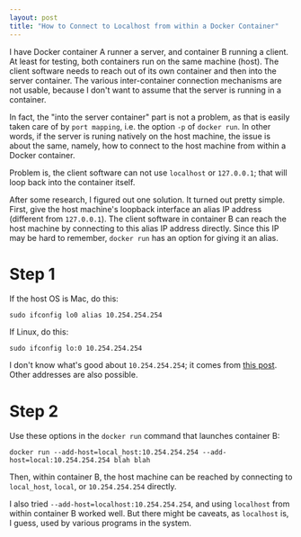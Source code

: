 ```yaml
---
layout: post
title: "How to Connect to Localhost from within a Docker Container"
---
```


I have Docker container A runner a server, and container B running a client.
At least for testing, both containers run on the same machine (host).
The client software needs to reach out of its own container and then into the server container.
The various inter-container connection mechanisms are not usable, because I don't want to assume that the server is running in a container.

In fact, the "into the server container" part is not a problem, as that is easily taken care of by `port mapping`, i.e. the option `-p` of `docker run`. In other words, if the server is runing natively on the host machine, the issue is about the same, namely, how to connect to the host machine from within a Docker container.

Problem is, the client software can not use `localhost` or `127.0.0.1`; that will loop back into the container itself.

After some research, I figured out one solution. It turned out pretty simple. First, give the host machine's loopback interface an alias IP address (different from `127.0.0.1`). The client software in container B can reach the host machine by connecting to this alias IP address directly. Since this IP may be hard to remember, `docker run` has an option for giving it an alias.


Step 1
====

If the host OS is Mac, do this:

```
sudo ifconfig lo0 alias 10.254.254.254
```

If Linux, do this:

```
sudo ifconfig lo:0 10.254.254.254
```

I don't know what's good about `10.254.254.254`; it comes from [this post](http://xplus3.net/2016/09/19/reaching-localhost-from-a-docker-container). Other addresses are also possible.


Step 2
====

Use these options in the `docker run` command that launches container B:

```
docker run --add-host=local_host:10.254.254.254 --add-host=local:10.254.254.254 blah blah
```

Then, within container B, the host machine can be reached by connecting to `local_host`, `local`, or `10.254.254.254` directly.

I also tried `--add-host=localhost:10.254.254.254`, and using `localhost` from within container B worked well. But there might be caveats, as `localhost` is, I guess, used by various programs in the system.